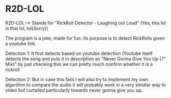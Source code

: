 # R2D-LOL
R2D-LOL--> Stands for "RickRoll Detector - Laughing out Loud" (Yes, this lol is that lol, lol(Sorry))

The program is a joke, made for fun. Its purpose is to detect RickRolls given a youtube link.

Detection 1:
It first detects based on youtube detection (Youtube itself detects the song and puts it in description as "Never Gonna Give You Up (7" Mix)" by just checking this we can pretty much confirm whether it is a rickroll

Detection 2:
But in case this fails I will also try to implement my own algorithm to compare the audio it will probably work in a very simalar way to video but curtailed particularly towards never gonna give you up.
